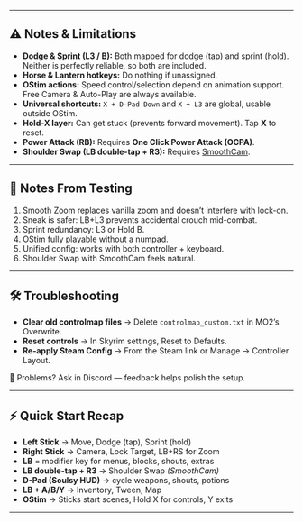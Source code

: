 
---

## ⚠️ Notes & Limitations
- **Dodge & Sprint (L3 / B):** Both mapped for dodge (tap) and sprint (hold). Neither is perfectly reliable, so both are included.  
- **Horse & Lantern hotkeys:** Do nothing if unassigned.  
- **OStim actions:** Speed control/selection depend on animation support. Free Camera & Auto-Play are always available.  
- **Universal shortcuts:** `X + D-Pad Down` and `X + L3` are global, usable outside OStim.  
- **Hold-X layer:** Can get stuck (prevents forward movement). Tap **X** to reset.  
- **Power Attack (RB):** Requires **One Click Power Attack (OCPA)**.  
- **Shoulder Swap (LB double-tap + R3):** Requires [SmoothCam](https://www.nexusmods.com/skyrimspecialedition/mods/41252).  

---

## 🧪 Notes From Testing
1. Smooth Zoom replaces vanilla zoom and doesn’t interfere with lock-on.  
2. Sneak is safer: LB+L3 prevents accidental crouch mid-combat.  
3. Sprint redundancy: L3 or Hold B.  
4. OStim fully playable without a numpad.  
5. Unified config: works with both controller + keyboard.  
6. Shoulder Swap with SmoothCam feels natural.  

---

## 🛠️ Troubleshooting
- **Clear old controlmap files** → Delete `controlmap_custom.txt` in MO2’s Overwrite.  
- **Reset controls** → In Skyrim settings, Reset to Defaults.  
- **Re-apply Steam Config** → From the Steam link or Manage → Controller Layout.  

💬 Problems? Ask in Discord — feedback helps polish the setup.  

---

## ⚡ Quick Start Recap
- **Left Stick** → Move, Dodge (tap), Sprint (hold)  
- **Right Stick** → Camera, Lock Target, LB+RS for Zoom  
- **LB** = modifier key for menus, blocks, shouts, extras  
- **LB double-tap + R3** → Shoulder Swap *(SmoothCam)*  
- **D-Pad (Soulsy HUD)** → cycle weapons, shouts, potions  
- **LB + A/B/Y** → Inventory, Tween, Map  
- **OStim** → Sticks start scenes, Hold X for controls, Y exits  

---
